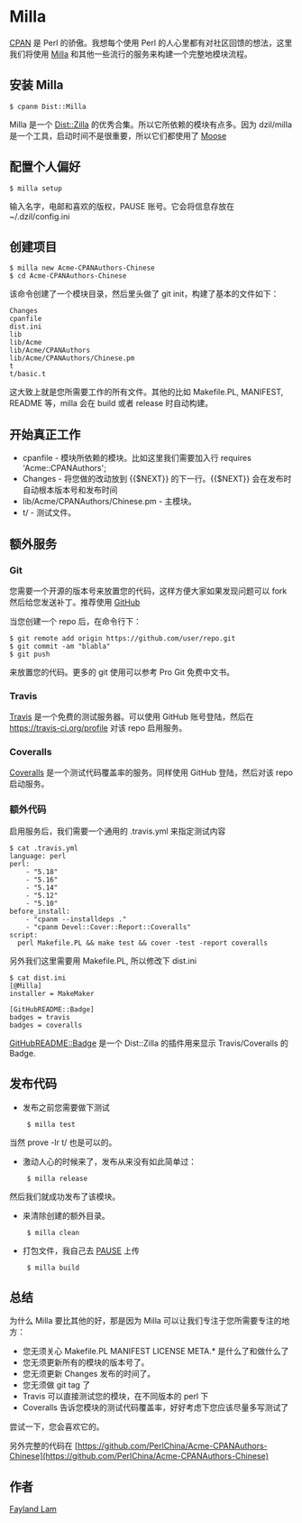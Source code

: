 # Milla

[CPAN](https://metacpan.org/) 是 Perl 的骄傲。我想每个使用 Perl 的人心里都有对社区回馈的想法，这里我们将使用 [Milla](https://metacpan.org/release/Dist-Milla) 和其他一些流行的服务来构建一个完整地模块流程。

## 安装 Milla

    $ cpanm Dist::Milla

Milla 是一个 [Dist::Zilla](https://metacpan.org/release/Dist-Zilla) 的优秀合集。所以它所依赖的模块有点多。因为 dzil/milla 是一个工具，启动时间不是很重要，所以它们都使用了 [Moose](https://metacpan.org/pod/Moose)

## 配置个人偏好

    $ milla setup

输入名字，电邮和喜欢的版权，PAUSE 账号。它会将信息存放在 ~/.dzil/config.ini

## 创建项目

    $ milla new Acme-CPANAuthors-Chinese
    $ cd Acme-CPANAuthors-Chinese

该命令创建了一个模块目录，然后里头做了 git init，构建了基本的文件如下：

    Changes
    cpanfile
    dist.ini
    lib
    lib/Acme
    lib/Acme/CPANAuthors
    lib/Acme/CPANAuthors/Chinese.pm
    t
    t/basic.t

这大致上就是您所需要工作的所有文件。其他的比如 Makefile.PL, MANIFEST, README 等，milla 会在 build 或者 release 时自动构建。

## 开始真正工作

 * cpanfile - 模块所依赖的模块。比如这里我们需要加入行
        requires 'Acme::CPANAuthors';
 * Changes - 将您做的改动放到 {{$NEXT}} 的下一行。{{$NEXT}} 会在发布时自动根本版本号和发布时间
 * lib/Acme/CPANAuthors/Chinese.pm - 主模块。
 * t/ - 测试文件。

## 额外服务

### Git

您需要一个开源的版本号来放置您的代码，这样方便大家如果发现问题可以 fork 然后给您发送补丁。推荐使用 [GitHub](https://github.com/)

当您创建一个 repo 后，在命令行下：

    $ git remote add origin https://github.com/user/repo.git
    $ git commit -am "blabla"
    $ git push

来放置您的代码。更多的 git 使用可以参考 Pro Git 免费中文书。

### Travis

[Travis](https://travis-ci.org/) 是一个免费的测试服务器。可以使用 GitHub 账号登陆，然后在 https://travis-ci.org/profile 对该 repo 启用服务。

### Coveralls

[Coveralls](https://coveralls.io/) 是一个测试代码覆盖率的服务。同样使用 GitHub 登陆，然后对该 repo 启动服务。

### 额外代码

启用服务后，我们需要一个通用的 .travis.yml 来指定测试内容

    $ cat .travis.yml
    language: perl
    perl:
        - "5.18"
        - "5.16"
        - "5.14"
        - "5.12"
        - "5.10"
    before_install:
        - "cpanm --installdeps ."
        - "cpanm Devel::Cover::Report::Coveralls"
    script:
      perl Makefile.PL && make test && cover -test -report coveralls

另外我们这里需要用 Makefile.PL, 所以修改下 dist.ini

    $ cat dist.ini
    [@Milla]
    installer = MakeMaker

    [GitHubREADME::Badge]
    badges = travis
    badges = coveralls

[GitHubREADME::Badge](https://metacpan.org/pod/Dist::Zilla::Plugin::GitHubREADME::Badge) 是一个 Dist::Zilla 的插件用来显示 Travis/Coveralls 的 Badge.

## 发布代码

 * 发布之前您需要做下测试

        $ milla test

当然 prove -lr t/ 也是可以的。

 * 激动人心的时候来了，发布从来没有如此简单过：

        $ milla release

然后我们就成功发布了该模块。

 * 来清除创建的额外目录。

        $ milla clean

 * 打包文件，我自己去 [PAUSE](https://pause.perl.org/) 上传

        $ milla build

## 总结

为什么 Milla 要比其他的好，那是因为 Milla 可以让我们专注于您所需要专注的地方：

 * 您无须关心 Makefile.PL MANIFEST LICENSE META.* 是什么了和做什么了
 * 您无须更新所有的模块的版本号了。
 * 您无须更新 Changes 发布的时间了。
 * 您无须做 git tag 了
 * Travis 可以直接测试您的模块，在不同版本的 perl 下
 * Coveralls 告诉您模块的测试代码覆盖率，好好考虑下您应该尽量多写测试了

尝试一下，您会喜欢它的。

另外完整的代码在 [https://github.com/PerlChina/Acme-CPANAuthors-Chinese](https://github.com/PerlChina/Acme-CPANAuthors-Chinese)

## 作者
[Fayland Lam](http://fayland.me/)